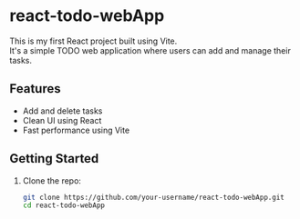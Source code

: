 # react-todo-webApp

This is my first React project built using Vite.  
It's a simple TODO web application where users can add and manage their tasks.

## Features

- Add and delete tasks
- Clean UI using React
- Fast performance using Vite

## Getting Started

1. Clone the repo:
   ```bash
   git clone https://github.com/your-username/react-todo-webApp.git
   cd react-todo-webApp
